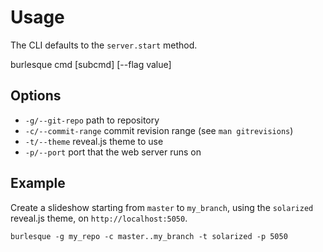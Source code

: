 Usage
=====

The CLI defaults to the `server.start` method.

  burlesque cmd [subcmd] [--flag value]

## Options

* `-g/--git-repo`       path to repository
* `-c/--commit-range`   commit revision range (see `man gitrevisions`)
* `-t/--theme`          reveal.js theme to use
* `-p/--port`           port that the web server runs on

## Example

Create a slideshow starting from `master` to `my_branch`, using the
`solarized` reveal.js theme, on `http://localhost:5050`.

    burlesque -g my_repo -c master..my_branch -t solarized -p 5050
